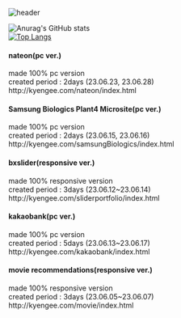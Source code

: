 ![header](https://capsule-render.vercel.app/api?type=waving&color=timeGradient&text=Welcome%20to%20Kyengee's%20GitHub&animation=twinkling&fontSize=30&fontAlignY=40&fontAlign=70&height=250)

![Anurag's GitHub stats](https://github-readme-stats.vercel.app/api?username=kyengee&show_icons=true&theme=gruvbox) <br>
[![Top Langs](https://github-readme-stats.vercel.app/api/top-langs/?username=kyengee&layout=compact)](https://github.com/kyengee/github-readme-stats) 

<h4>nateon(pc ver.)</h4>
made 100%  pc version <br>
created period : 2days (23.06.23, 23.06.28)<br>
http://kyengee.com/nateon/index.html

<br>

<h4>Samsung Biologics Plant4 Microsite(pc ver.)</h4>
made 100% pc version <br>
created period : 2days (23.06.15, 23.06.16)<br>
http://kyengee.com/samsungBiologics/index.html

<br>

<h4>bxslider(responsive ver.)</h4>
made 100% responsive version<br>
created period : 3days (23.06.12~23.06.14)<br>
http://kyengee.com/sliderportfolio/index.html

<br>

<h4>kakaobank(pc ver.)</h4>
made 100% pc version<br>
created period : 5days (23.06.13~23.06.17)<br>
http://kyengee.com/kakaobank/index.html


<br>

<h4>movie recommendations(responsive ver.)</h4>
made 100% responsive version<br>
created period : 3days (23.06.05~23.06.07)<br>
http://kyengee.com/movie/index.html


<br><br><br>



